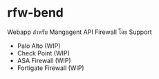 # rfw-bend
Webapp สำหรับ Mangagent API Firewall โดย Support
- Palo Alto (WIP)
- Check Point (WIP)
- ASA Firewall (WIP)
- Fortigate Firewall (WIP)
